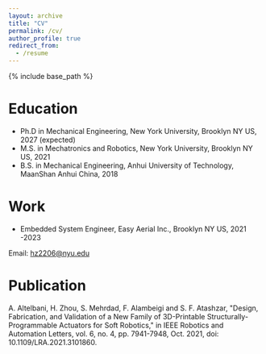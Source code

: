 ```yaml
---
layout: archive
title: "CV"
permalink: /cv/
author_profile: true
redirect_from:
  - /resume
---
```


{% include base_path %}

Education
======
* Ph.D in Mechanical Engineering, New York University, Brooklyn NY US, 2027 (expected)
* M.S. in Mechatronics and Robotics, New York University, Brooklyn NY US, 2021
* B.S. in Mechanical Engineering, Anhui University of Technology, MaanShan Anhui China, 2018



Work
======
* Embedded System Engineer, Easy Aerial Inc., Brooklyn NY US, 2021 -2023

Email:
hz2206@nyu.edu
  <!-- * Duties included: Tagging issues -->
  <!-- * Supervisor: Ivan, CTO & Jason VP R&D -->

<!-- * 2021-2022: J
  * Github University
  * Duties included: Merging pull requests
  * Supervisor: Professor Hub -->
  
<!-- Skills
======
* Skill 1
* Skill 2
  * Sub-skill 2.1
  * Sub-skill 2.2
  * Sub-skill 2.3
* Skill 3 -->

Publication
======
A. Altelbani, H. Zhou, S. Mehrdad, F. Alambeigi and S. F. Atashzar, "Design, Fabrication, and Validation of a New Family of 3D-Printable Structurally-Programmable Actuators for Soft Robotics," in IEEE Robotics and Automation Letters, vol. 6, no. 4, pp. 7941-7948, Oct. 2021, doi: 10.1109/LRA.2021.3101860.

<!-- ======
  <ul>{% for post in site.publications %}
    {% include archive-single-cv.html %}
  {% endfor %}</ul> -->
  
<!-- Talks
======
  <ul>{% for post in site.talks %}
    {% include archive-single-talk-cv.html %}
  {% endfor %}</ul>
  
Teaching
======
  <ul>{% for post in site.teaching %}
    {% include archive-single-cv.html %}
  {% endfor %}</ul>
  
Service and leadership
======
* Currently signed in to 43 different slack teams -->
